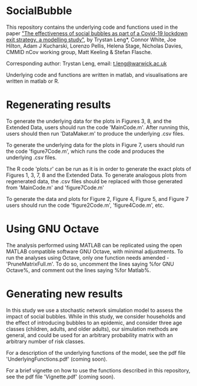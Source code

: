 # SocialBubble

This repository contains the underlying code and functions used in the paper ["The effectiveness of social bubbles as part of a Covid-19 lockdown exit strategy, a modelling study"](https://www.medrxiv.org/content/10.1101/2020.06.05.20123448v1), by Trystan Leng*, Connor White, Joe Hilton, Adam J Kucharski, 
Lorenzo Pellis, Helena Stage, Nicholas Davies, CMMID nCov working group, Matt Keeling & Stefan Flasche.



Corresponding author: Trystan Leng, email: t.leng@warwick.ac.uk

Underlying code and functions are written in matlab, and visualisations are written in matlab or R.

# Regenerating results

To generate the underlying data for the plots in Figures 3, 8, and the Extended Data, users should run the code 'MainCode.m'. After running this, users should then run 'DataMaker.m' to produce the underlying .csv files. 

To generate the underlying data for the plots in Figure 7, users should run the code 'figure7Code.m', which runs the code
and produces the underlying .csv files.

The R code 'plots.r' can be run as it is in order to generate the exact plots of Figures 1, 3, 7, 8 and the Extended Data. To generate analogous plots from regenerated data, the .csv files should be replaced with those generated from 'MainCode.m' and 'figure7Code.m'

To generate the data and plots for Figure 2, Figure 4, Figure 5, and Figure 7 users should run the code 'figure2Code.m', 'figure4Code.m', etc.

# Using GNU Octave

The analysis performed using MATLAB can be replicated using the open MATLAB compatible software GNU Octave, with minimal adjustments. To run the analyses using Octave, only one function needs amended - 'PruneMatrixFull.m'. To do so, uncomment the lines saying %for GNU Octave%, and comment out the lines saying %for Matlab%. 


# Generating new results

In this study we use a stochastic network simulation model to assess the impact of social bubbles. While in this study, we consider households and the effect of introducing bubbles to an epidemic, and consider three age classes (children, adults, and older adults), our simulation methods are general, and could be used for an arbitrary probability matrix with an arbitrary number of risk classes. 

For a description of the underlying functions of the model, see the pdf file 'UnderlyingFunctions.pdf' (coming soon).

For a brief vignette on how to use the functions described in this repository, see the pdf file 'Vignette.pdf' (coming soon).

